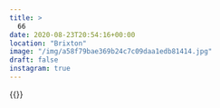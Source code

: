 ```yaml
---
title: >
  66
date: 2020-08-23T20:54:16+00:00
location: "Brixton"
image: "/img/a58f79bae369b24c7c09daa1edb81414.jpg"
draft: false
instagram: true
---
```


{{<photo src="/img/a58f79bae369b24c7c09daa1edb81414.jpg">}}
